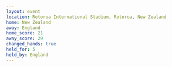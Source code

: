 ```yaml
---
layout: event
location: Rotorua International Stadium, Rotorua, New Zealand
home: New Zealand
away: England
home_score: 21
away_score: 29
changed_hands: true
held_for: 5
held_by: England
---
```

